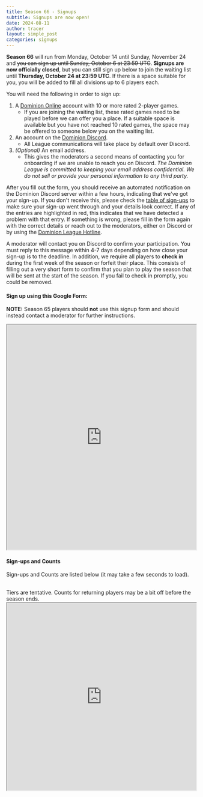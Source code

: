 ```yaml
---
title: Season 66 - Signups
subtitle: Signups are now open!
date: 2024-08-11
author: tracer
layout: simple_post
categories: signups
---
```

**Season 66** will run from Monday, October 14 until Sunday, November 24 and ~~you can sign up until Sunday, October 6 at 23:59 UTC~~. **Signups are now officially closed**, but you can still sign up below to join the waiting list until **Thursday, October 24 at 23:59 UTC**. If there is a space suitable for you, you will be added to fill all divisions up to 6 players each.

You will need the following in order to sign up:

1. A [Dominion Online](https://dominion.games) account with 10 or more rated 2-player games.
   - If you are joining the waiting list, these rated games need to be played before we can offer you a place. If a suitable space is available but you have not reached 10 rated games, the space may be offered to someone below you on the waiting list.
2. An account on the [Dominion Discord](https://discord.gg/vMmmMBu).
   - All League communications will take place by default over Discord.
3. *(Optional)* An email address.
   - This gives the moderators a second means of contacting you for onboarding if we are unable to reach you on Discord. *The Dominion League is committed to keeping your email address confidential. We do not sell or provide your personal information to any third party.*

After you fill out the form, you should receive an automated notification on the Dominion Discord server within a few hours, indicating that we've got your sign-up. If you don't receive this, please check the [table of sign-ups](#sign-ups-and-counts) to make sure your sign-up went through and your details look correct. If any of the entries are highlighted in red, this indicates that we have detected a problem with that entry. If something is wrong, please fill in the form again with the correct details or reach out to the moderators, either on Discord or by using the [Dominion League Hotline](http://dominionleague.org/hotline).

A moderator will contact you on Discord to confirm your participation. You must reply to this message within 4-7 days depending on how close your sign-up is to the deadline. In addition, we require all players to **check in** during the first week of the season or forfeit their place. This consists of filling out a very short form to confirm that you plan to play the season that will be sent at the start of the season. If you fail to check in promptly, you could be removed.

#### Sign up using this Google Form:

**NOTE:** Season 65 players should **not** use this signup form and should instead contact a moderator for further instructions.
<br>

<div class="sheets">

<iframe src="https://docs.google.com/forms/d/e/1FAIpQLSfP1SzvZX9dVT-wrxy9vxugszhSfwPSuc0dXT8-YoLPP2dG9Q/viewform?embedded=true" width="100%" height="600">Loading…</iframe>
</div>

#### Sign-ups and Counts

Sign-ups and Counts are listed below (it may take a few seconds to load).

<br>
Tiers are tentative. Counts for returning players may be a bit off before the season ends.

<div class="sheets">
  <iframe src="https://docs.google.com/spreadsheets/d/1vVnKjSLlN43q3n05YBndkhFgYzDAVPA6nivEh2Cqcso/pubhtml" height="500" width="100%">Loading...</iframe>
</div>
